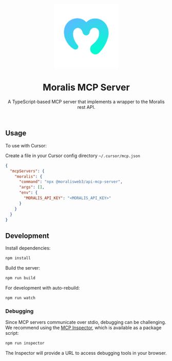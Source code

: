 <div align="center">
    <a align="center" href="https://moralis.io" target="_blank">
      <img src="https://raw.githubusercontent.com/MoralisWeb3/moralis-analytics-js/main/assets/moralis-logo.svg" alt="Moralis Analytics" height=200/>
    </a>
    <h1 align="center">Moralis MCP Server</h1>
  <p>
  </p>
  <p>
    A TypeScript-based MCP server that implements a wrapper to the Moralis rest API.
  </p>
  <br/>
</div>

## Usage

To use with Cursor:

Create a file in your Cursor config directory `~/.cursor/mcp.json`

```json
{
  "mcpServers": {
    "moralis": {
      "command": "npx @moralisweb3/api-mcp-server",
      "args": [],
      "env": {
        "MORALIS_API_KEY": "<MORALIS_API_KEY>"
      }
    }
  }
}
```

## Development

Install dependencies:
```bash
npm install
```

Build the server:
```bash
npm run build
```

For development with auto-rebuild:
```bash
npm run watch
```

### Debugging

Since MCP servers communicate over stdio, debugging can be challenging. We recommend using the [MCP Inspector](https://github.com/modelcontextprotocol/inspector), which is available as a package script:

```bash
npm run inspector
```

The Inspector will provide a URL to access debugging tools in your browser.
